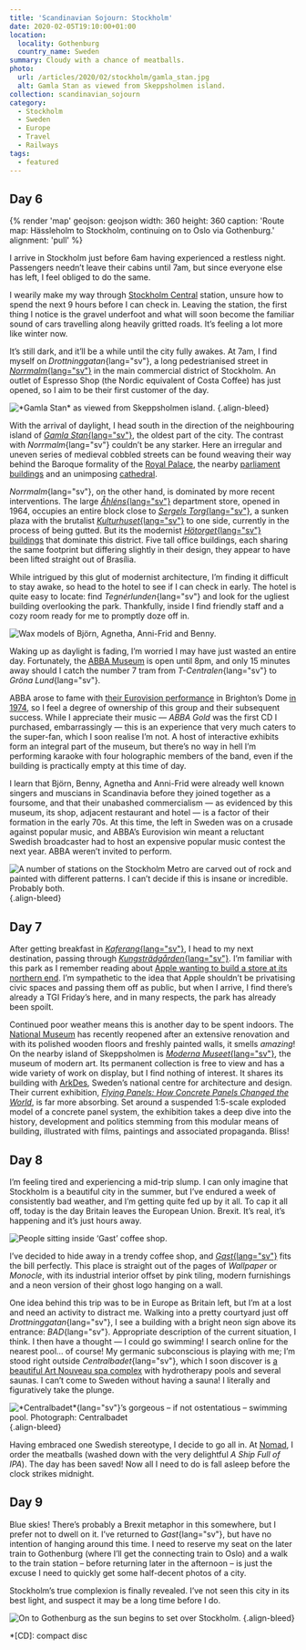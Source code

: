 ```yaml
---
title: 'Scandinavian Sojourn: Stockholm'
date: 2020-02-05T19:10:00+01:00
location:
  locality: Gothenburg
  country_name: Sweden
summary: Cloudy with a chance of meatballs.
photo:
  url: /articles/2020/02/stockholm/gamla_stan.jpg
  alt: Gamla Stan as viewed from Skeppsholmen island.
collection: scandinavian_sojourn
category:
  - Stockholm
  - Sweden
  - Europe
  - Travel
  - Railways
tags:
  - featured
---
```

## Day 6

{% render 'map'
  geojson: geojson
  width: 360
  height: 360
  caption: 'Route map: Hässleholm to Stockholm, continuing on to Oslo via Gothenburg.'
  alignment: 'pull'
%}

I arrive in Stockholm just before 6am having experienced a restless night. Passengers needn’t leave their cabins until 7am, but since everyone else has left, I feel obliged to do the same.

I wearily make my way through [Stockholm Central][1] station, unsure how to spend the next 9 hours before I can check in. Leaving the station, the first thing I notice is the gravel underfoot and what will soon become the familiar sound of cars travelling along heavily gritted roads. It’s feeling a lot more like winter now.

It’s still dark, and it’ll be a while until the city fully awakes. At 7am, I find myself on *Drottninggatan*{lang="sv"}, a long pedestrianised street in [*Norrmalm*{lang="sv"}][2] in the main commercial district of Stockholm. An outlet of Espresso Shop (the Nordic equivalent of Costa Coffee) has just opened, so I aim to be their first customer of the day.

![](gamla_stan.jpg '*Gamla Stan* as viewed from Skeppsholmen island.')
{.align-bleed}

With the arrival of daylight, I head south in the direction of the neighbouring island of [*Gamla Stan*{lang="sv"}][3], the oldest part of the city. The contrast with *Norrmalm*{lang="sv"} couldn’t be any starker. Here an irregular and uneven series of medieval cobbled streets can be found weaving their way behind the Baroque formality of the [Royal Palace][4], the nearby [parliament buildings][5] and an unimposing [cathedral][6].

*Norrmalm*{lang="sv"}, on the other hand, is dominated by more recent interventions. The large [*Åhléns*{lang="sv"}][7] department store, opened in 1964, occupies an entire block close to [*Sergels Torg*{lang="sv"}][8], a sunken plaza with the brutalist [*Kulturhuset*{lang="sv"}][9] to one side, currently in the process of being gutted. But its the modernist [*Hötorget*{lang="sv"} buildings][10] that dominate this district. Five tall office buildings, each sharing the same footprint but differing slightly in their design, they appear to have been lifted straight out of Brasília.

While intrigued by this glut of modernist architecture, I’m finding it difficult to stay awake, so head to the hotel to see if I can check in early. The hotel is quite easy to locate: find *Tegnérlunden*{lang="sv"} and look for the ugliest building overlooking the park. Thankfully, inside I find friendly staff and a cozy room ready for me to promptly doze off in.

![Wax models of Björn, Agnetha, Anni-Frid and Benny.](abba.jpg 'Hanging out with some friends: wax models of Björn, Agnetha, Anni-Frid and Benny.')

Waking up as daylight is fading, I’m worried I may have just wasted an entire day. Fortunately, the [ABBA Museum][11] is open until 8pm, and only 15 minutes away should I catch the number 7 tram from *T-Centralen*{lang="sv"} to *Gröna Lund*{lang="sv"}.

ABBA arose to fame with [their Eurovision performance][12] in Brighton’s Dome [in 1974][13], so I feel a degree of ownership of this group and their subsequent success. While I appreciate their music — <cite>ABBA Gold</cite> was the first CD I purchased, embarrassingly — this is an experience that very much caters to the super-fan, which I soon realise I’m not. A host of interactive exhibits form an integral part of the museum, but there’s no way in hell I’m performing karaoke with four holographic members of the band, even if the building is practically empty at this time of day.

I learn that Björn, Benny, Agnetha and Anni-Frid were already well known singers and muscians in Scandinavia before they joined together as a foursome, and that their unabashed commercialism — as evidenced by this museum, its shop, adjacent restaurant and hotel — is a factor of their formation in the early 70s. At this time, the left in Sweden was on a crusade against popular music, and ABBA’s Eurovision win meant a reluctant Swedish broadcaster had to host an expensive popular music contest the next year. ABBA weren’t invited to perform.

![](t-centralen.jpg 'A number of stations on the Stockholm Metro are carved out of rock and painted with different patterns. I can’t decide if this is insane or incredible. Probably both.')
{.align-bleed}

## Day 7

After getting breakfast in [*Kaferang*{lang="sv"}][14], I head to my next destination, passing through [*Kungsträdgården*{lang="sv"}][15]. I’m familiar with this park as I remember reading about [Apple wanting to build a store at its northern end][16]. I’m sympathetic to the idea that Apple shouldn’t be privatising civic spaces and passing them off as public, but when I arrive, I find there’s already a TGI Friday’s here, and in many respects, the park has already been spoilt.

Continued poor weather means this is another day to be spent indoors. The [National Museum][17] has recently reopened after an extensive renovation and with its polished wooden floors and freshly painted walls, it smells *amazing*! On the nearby island of Skeppsholmen is [*Moderna Museet*{lang="sv"}][18], the museum of modern art. Its permanent collection is free to view and has a wide variety of work on display, but I find nothing of interest. It shares its building with [ArkDes][19], Sweden’s national centre for architecture and design. Their current exhibition, [<cite>Flying Panels: How Concrete Panels Changed the World</cite>][20], is far more absorbing. Set around a suspended 1:5-scale exploded model of a concrete panel system, the exhibition takes a deep dive into the history, development and politics stemming from this modular means of building, illustrated with films, paintings and associated propaganda. Bliss!

## Day 8

I’m feeling tired and experiencing a mid-trip slump. I can only imagine that Stockholm is a beautiful city in the summer, but I’ve endured a week of consistently bad weather, and I’m getting quite fed up by it all. To cap it all off, today is the day Britain leaves the European Union. Brexit. It’s real, it’s happening and it’s just hours away.

![People sitting inside ‘Gast’ coffee shop.](gast.jpg '*Gast*{lang="sv"}.')

I’ve decided to hide away in a trendy coffee shop, and [*Gast*{lang="sv"}][21] fits the bill perfectly. This place is straight out of the pages of <cite>Wallpaper</cite> or <cite>Monocle</cite>, with its industrial interior offset by pink tiling, modern furnishings and a neon version of their ghost logo hanging on a wall.

One idea behind this trip was to be in Europe as Britain left, but I’m at a lost and need an activity to distract me. Walking into a pretty courtyard just off *Drottninggatan*{lang="sv"}, I see a building with a bright neon sign above its entrance: *BAD*{lang="sv"}. Appropriate description of the current situation, I think. I then have a thought — I could go swimming! I search online for the nearest pool… of course! My germanic subconscious is playing with me; I’m stood right outside *Centralbadet*{lang="sv"}, which I soon discover is [a beautiful Art Nouveau spa complex][22] with hydrotherapy pools and several saunas. I can’t come to Sweden without having a sauna! I literally and figuratively take the plunge.

![](centralbadet.jpg '*Centralbadet*{lang="sv"}’s gorgeous – if not ostentatious – swimming pool. Photograph: Centralbadet')
{.align-bleed}

Having embraced one Swedish stereotype, I decide to go all in. At [Nomad][23], I order the meatballs (washed down with the very delightful *A Ship Full of IPA*). The day has been saved! Now all I need to do is fall asleep before the clock strikes midnight.

## Day 9

Blue skies! There’s probably a Brexit metaphor in this somewhere, but I prefer not to dwell on it. I’ve returned to *Gast*{lang="sv"}, but have no intention of hanging around this time. I need to reserve my seat on the later train to Gothenburg (where I’ll get the connecting train to Oslo) and a walk to the train station – before returning later in the afternoon – is just the excuse I need to quickly get some half-decent photos of a city.

Stockholm’s true complexion is finally revealed. I’ve not seen this city in its best light, and suspect it may be a long time before I do.

![](departure.jpg 'On to Gothenburg as the sun begins to set over Stockholm.')
{.align-bleed}

[1]: https://en.wikipedia.org/wiki/Stockholm_Central_Station
[2]: https://en.wikipedia.org/wiki/Norrmalm
[3]: https://en.wikipedia.org/wiki/Gamla_stan
[4]: https://en.wikipedia.org/wiki/Stockholm_Palace
[5]: https://en.wikipedia.org/wiki/Parliament_House,_Stockholm
[6]: https://en.wikipedia.org/wiki/Storkyrkan
[7]: https://en.wikipedia.org/wiki/Åhléns
[8]: https://en.wikipedia.org/wiki/Sergels_torg
[9]: https://en.wikipedia.org/wiki/The_House_of_Culture_(Stockholm)
[10]: https://en.wikipedia.org/wiki/Hötorget_buildings
[11]: https://abbathemuseum.com
[12]: https://www.youtube.com/watch?v=3FsVeMz1F5c
[13]: https://eurovision.tv/event/brighton-1974
[14]: https://www.kaferang.se
[15]: https://en.wikipedia.org/wiki/Kungsträdgården
[16]: https://www.theguardian.com/cities/2018/nov/01/stockholm-apple-town-square-park-kings-garden-kungstradgarden
[17]: https://www.nationalmuseum.se/en/
[18]: https://www.modernamuseet.se/
[19]: https://arkdes.se/en/
[20]: https://arkdes.se/en/utstallning/flygande-betong-byggelementen-som-forandrade-varlden/
[21]: https://gastcafe.se
[22]: https://centralbadet.se/english/
[23]: https://www.nomad.bar

*[CD]: compact disc
